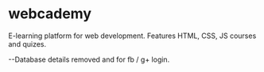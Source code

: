 # webcademy
E-learning platform for web development. Features HTML, CSS, JS courses and quizes.

--Database details removed and for fb / g+ login.
